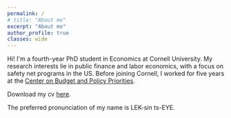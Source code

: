 ```yaml
---
permalink: /
# title: "About me"
excerpt: "About me"
author_profile: true
classes: wide
---
```


Hi! I'm a fourth-year PhD student in Economics at Cornell University. My research interests lie in public finance and labor economics, with a focus on safety net programs in the US. Before joining Cornell, I worked for five years at the [Center on Budget and Policy Priorities](https://www.cbpp.org). 

Download my cv  [here](/assets/pdf/cv_lexincai.pdf).

The preferred pronunciation of my name is LEK-sin ts-EYE.